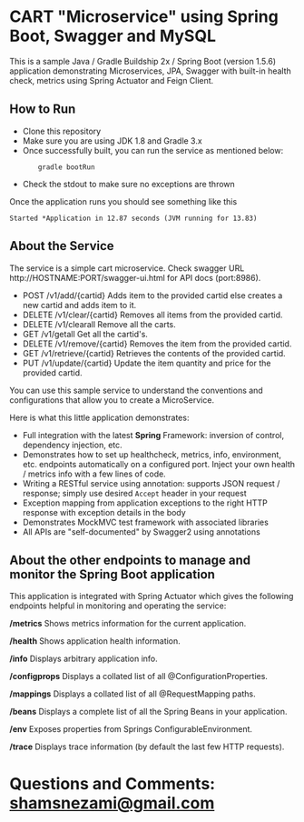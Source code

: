 # CART "Microservice" using Spring Boot, Swagger and MySQL

This is a sample Java / Gradle Buildship 2x / Spring Boot (version 1.5.6) application demonstrating Microservices, JPA, Swagger with built-in health check, metrics using Spring Actuator and Feign Client.

## How to Run 
* Clone this repository 
* Make sure you are using JDK 1.8 and Gradle 3.x
* Once successfully built, you can run the service as mentioned below:
```
       gradle bootRun
```
* Check the stdout to make sure no exceptions are thrown

Once the application runs you should see something like this

```
Started *Application in 12.87 seconds (JVM running for 13.83)
```

## About the Service

The service is a simple cart microservice. Check swagger URL http://HOSTNAME:PORT/swagger-ui.html for API docs (port:8986).
* POST /v1/add/{cartid} Adds item to the provided cartid else creates a new cartid and adds item to it.
* DELETE /v1/clear/{cartid} Removes all items from the provided cartid.
* DELETE /v1/clearall Remove all the carts.
* GET /v1/getall Get all the cartid's.
* DELETE /v1/remove/{cartid} Removes the item from the provided cartid.
* GET /v1/retrieve/{cartid} Retrieves the contents of the provided cartid.
* PUT /v1/update/{cartid} Update the item quantity and price for the provided cartid.

You can use this sample service to understand the conventions and configurations that allow you to create a MicroService. 
 
Here is what this little application demonstrates: 

* Full integration with the latest **Spring** Framework: inversion of control, dependency injection, etc.
* Demonstrates how to set up healthcheck, metrics, info, environment, etc. endpoints automatically on a configured port. Inject your own health / metrics info with a few lines of code.
* Writing a RESTful service using annotation: supports JSON request / response; simply use desired ``Accept`` header in your request
* Exception mapping from application exceptions to the right HTTP response with exception details in the body
* Demonstrates MockMVC test framework with associated libraries
* All APIs are "self-documented" by Swagger2 using annotations 


## About the other endpoints to manage and monitor the Spring Boot application

This application is integrated with Spring Actuator which gives the following endpoints helpful in monitoring and operating the service:

**/metrics** Shows metrics information for the current application.

**/health** Shows application health information.

**/info** Displays arbitrary application info.

**/configprops** Displays a collated list of all @ConfigurationProperties.

**/mappings** Displays a collated list of all @RequestMapping paths.

**/beans** Displays a complete list of all the Spring Beans in your application.

**/env** Exposes properties from Springs ConfigurableEnvironment.

**/trace** Displays trace information (by default the last few HTTP requests).

# Questions and Comments: shamsnezami@gmail.com







